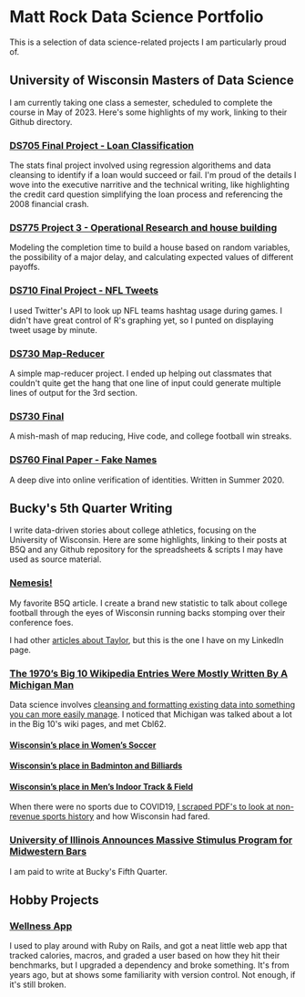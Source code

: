 # Matt Rock Data Science Portfolio
 
This is a selection of data science-related projects I am particularly proud of.

## University of Wisconsin Masters of Data Science
I am currently taking one class a semester, scheduled to complete the course in May of 2023. Here's some highlights of my work, linking to their Github directory.

### [DS705 Final Project - Loan Classification](https://github.com/MatthewRockUW/Portfolio/tree/master/DS705/Project)
The stats final project involved using regression algorithems and data cleansing to identify if a loan would succeed or fail. I'm proud of the details I wove into the executive narritive and the technical writing, 
like highlighting the credit card question simplifying the loan process and referencing the 2008 financial crash. 

### [DS775 Project 3 - Operational Research and house building](https://github.com/MatthewRockUW/Portfolio/tree/master/DS775/Project%2003%20Homework)
Modeling the completion time to build a house based on random variables, the possibility of a major delay, and calculating expected values of different payoffs. 

### [DS710 Final Project - NFL Tweets](https://github.com/MatthewRockUW/Portfolio/tree/master/DS710)
I used Twitter's API to look up NFL teams hashtag usage during games. I didn't have great control of R's graphing yet, so I punted on displaying tweet usage by minute. 

### [DS730 Map-Reducer](https://github.com/MatthewRockUW/Portfolio/tree/master/DS730/Project1)
A simple map-reducer project. I ended up helping out classmates that couldn't quite get the hang that one line of input could generate multiple lines of output for the 3rd section. 

### [DS730 Final](https://github.com/MatthewRockUW/Portfolio/tree/master/DS730/FinalProject)
A mish-mash of map reducing, Hive code, and college football win streaks. 

### [DS760 Final Paper - Fake Names](https://github.com/MatthewRockUW/Portfolio/blob/master/DS760/Fake%20Names.md)
A deep dive into online verification of identities. Written in Summer 2020. 

## Bucky's 5th Quarter Writing
I write data-driven stories about college athletics, focusing on the University of Wisconsin. Here are some highlights, linking to their posts at B5Q and any Github repository for the spreadsheets & scripts I may have used as source material. 

### [Nemesis!](https://www.sbnation.com/e/20726511)
My favorite B5Q article. I create a brand new statistic to talk about college football through the eyes of Wisconsin running backs stomping over their conference foes. 

I had other [articles about Taylor](https://www.buckys5thquarter.com/2019/9/12/20860105/wisconsin-badgers-football-jonathan-taylor-is-very-good-at-football-records-ron-dayne-melvin-gordon), but this is the one I have on my LinkedIn page.

### [The 1970’s Big 10 Wikipedia Entries Were Mostly Written By A Michigan Man](https://www.sbnation.com/e/21110152)
Data science involves [cleansing and formatting existing data into something you can more easily manage](https://github.com/MatthewRockUW/Portfolio/tree/master/1970%20Big%2010%20Football). I noticed that Michigan was talked about a lot in the Big 10's wiki pages, and met Cbl62.

#### [Wisconsin’s place in Women’s Soccer](https://www.sbnation.com/e/21166001)
#### [Wisconsin’s place in Badminton and Billiards](https://www.sbnation.com/e/21199042)
#### [Wisconsin’s place in Men’s Indoor Track & Field](https://www.buckys5thquarter.com/2020/8/9/21360221/wisconsins-badgers-place-in-mens-indoor-track-and-field-morgan-mcdonald-nebraska-michigan)
When there were no sports due to COVID19, [I scraped PDF's to look at non-revenue sports history](https://github.com/MatthewRockUW/Portfolio/tree/master/conference%20history) and how Wisconsin had fared. 

### [University of Illinois Announces Massive Stimulus Program for Midwestern Bars](https://www.sbnation.com/e/21954439)
I am paid to write at Bucky's Fifth Quarter. 

## Hobby Projects
### [Wellness App](https://github.com/MatthewRockUW/Health) 
I used to play around with Ruby on Rails, and got a neat little web app that tracked calories, macros, and graded a user based on how they hit their benchmarks, but I upgraded a dependency and broke something. It's from years ago, but at shows some familiarity with version control. Not enough, if it's still broken.
